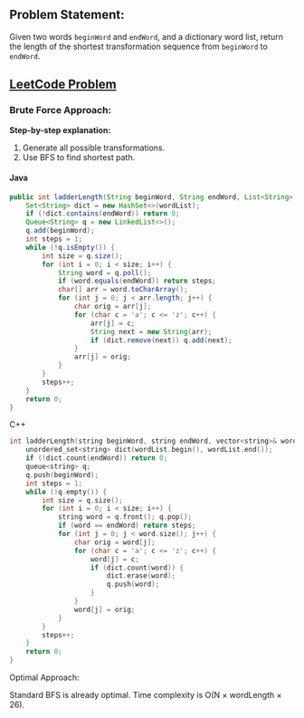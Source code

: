 ## Problem Statement:  
Given two words `beginWord` and `endWord`, and a dictionary word list, return the length of the shortest transformation sequence from `beginWord` to `endWord`.  

## [LeetCode Problem](https://leetcode.com/problems/word-ladder/description/)

### Brute Force Approach:  

**Step-by-step explanation:**  
1. Generate all possible transformations.  
2. Use BFS to find shortest path.  

#### Java  

```java
public int ladderLength(String beginWord, String endWord, List<String> wordList) {
    Set<String> dict = new HashSet<>(wordList);
    if (!dict.contains(endWord)) return 0;
    Queue<String> q = new LinkedList<>();
    q.add(beginWord);
    int steps = 1;
    while (!q.isEmpty()) {
        int size = q.size();
        for (int i = 0; i < size; i++) {
            String word = q.poll();
            if (word.equals(endWord)) return steps;
            char[] arr = word.toCharArray();
            for (int j = 0; j < arr.length; j++) {
                char orig = arr[j];
                for (char c = 'a'; c <= 'z'; c++) {
                    arr[j] = c;
                    String next = new String(arr);
                    if (dict.remove(next)) q.add(next);
                }
                arr[j] = orig;
            }
        }
        steps++;
    }
    return 0;
}
```
C++
```cpp
int ladderLength(string beginWord, string endWord, vector<string>& wordList) {
    unordered_set<string> dict(wordList.begin(), wordList.end());
    if (!dict.count(endWord)) return 0;
    queue<string> q;
    q.push(beginWord);
    int steps = 1;
    while (!q.empty()) {
        int size = q.size();
        for (int i = 0; i < size; i++) {
            string word = q.front(); q.pop();
            if (word == endWord) return steps;
            for (int j = 0; j < word.size(); j++) {
                char orig = word[j];
                for (char c = 'a'; c <= 'z'; c++) {
                    word[j] = c;
                    if (dict.count(word)) {
                        dict.erase(word);
                        q.push(word);
                    }
                }
                word[j] = orig;
            }
        }
        steps++;
    }
    return 0;
}
```
Optimal Approach:

Standard BFS is already optimal. Time complexity is O(N × wordLength × 26).
